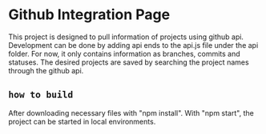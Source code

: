# Github Integration Page

This project is designed to pull information of projects using github api. Development can be done by adding api ends to the api.js file under the api folder. For now, it only contains information as branches, commits and statuses. The desired projects are saved by searching the project names through the github api.

## `how to build`

After downloading necessary files with "npm install". With "npm start", the project can be started in local environments.

